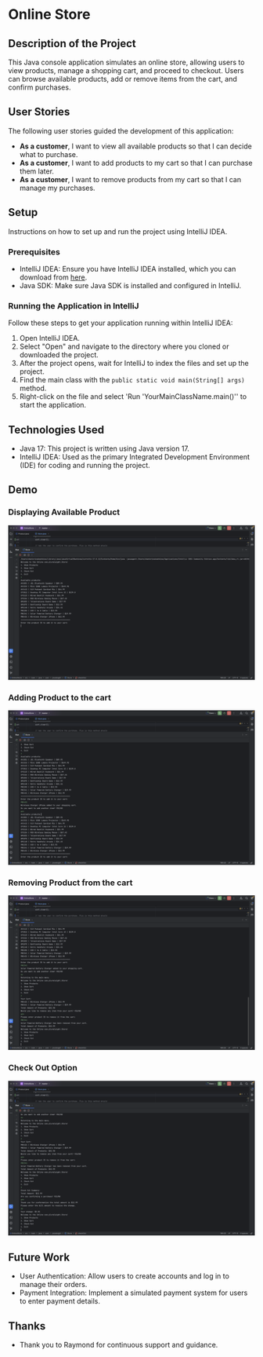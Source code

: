 # Online Store 

## Description of the Project

This Java console application simulates an online store, allowing users to view products, manage a shopping cart, and proceed to checkout. Users can browse available products, add or remove items from the cart, and confirm purchases.

## User Stories

The following user stories guided the development of this application:

- **As a customer**, I want to view all available products so that I can decide what to purchase.
- **As a customer**, I want to add products to my cart so that I can purchase them later.
- **As a customer**, I want to remove products from my cart so that I can manage my purchases.

## Setup

Instructions on how to set up and run the project using IntelliJ IDEA.

### Prerequisites

- IntelliJ IDEA: Ensure you have IntelliJ IDEA installed, which you can download from [here](https://www.jetbrains.com/idea/download/).
- Java SDK: Make sure Java SDK is installed and configured in IntelliJ.

### Running the Application in IntelliJ

Follow these steps to get your application running within IntelliJ IDEA:

1. Open IntelliJ IDEA.
2. Select "Open" and navigate to the directory where you cloned or downloaded the project.
3. After the project opens, wait for IntelliJ to index the files and set up the project.
4. Find the main class with the `public static void main(String[] args)` method.
5. Right-click on the file and select 'Run 'YourMainClassName.main()'' to start the application.

## Technologies Used

- Java 17: This project is written using Java version 17.
- IntelliJ IDEA: Used as the primary Integrated Development Environment (IDE) for coding and running the project.

## Demo
### Displaying Available Product
![AllProducts.png](imgs/AllProducts.png)
### Adding Product to the cart
![AddingProductsToTheCart.png](imgs/AddingProductsToTheCart.png)
### Removing Product from the cart
![RemovingProductsToTheCart.png](imgs/RemovingProductsToTheCart.png)
### Check Out Option
![CheckOut.png](imgs/CheckOut.png)

## Future Work

- User Authentication: Allow users to create accounts and log in to manage their orders.
- Payment Integration: Implement a simulated payment system for users to enter payment details.


## Thanks

- Thank you to Raymond for continuous support and guidance.